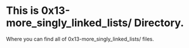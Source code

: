 # This is 0x13-more_singly_linked_lists/ Directory.
Where you can find all of 0x13-more_singly_linked_lists/ files.
